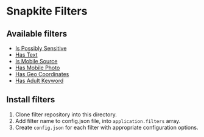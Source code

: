 # Snapkite Filters

## Available filters

* [Is Possibly Sensitive](https://github.com/fedosejev/snapkite-filter-is-possibly-sensitive)
* [Has Text](https://github.com/fedosejev/snapkite-filter-has-text)
* [Is Mobile Source](https://github.com/fedosejev/snapkite-filter-is-mobile-source)
* [Has Mobile Photo](https://github.com/fedosejev/snapkite-filter-has-mobile-photo)
* [Has Geo Coordinates](https://github.com/fedosejev/snapkite-filter-has-geo-coordinates)
* [Has Adult Keyword](https://github.com/fedosejev/snapkite-filter-has-adult-keyword)

## Install filters
1. Clone filter repository into this directory.
2. Add filter name to config.json file, into `application.filters` array.
3. Create `config.json` for each filter with appropriate configuration options.

